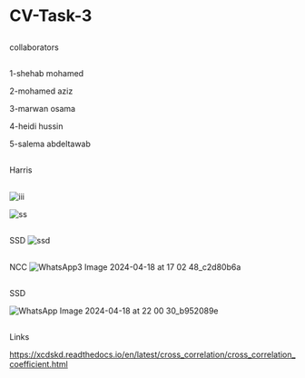 # CV-Task-3
##
collaborators
##
1-shehab mohamed 

2-mohamed aziz

3-marwan osama

4-heidi hussin

5-salema abdeltawab

##
Harris
##
![iii](https://github.com/Shehab-Hegab/CV-Task-3/assets/137138481/7de7da5b-a69f-45d7-bfe6-851fd79eac8e)


![ss](https://github.com/Shehab-Hegab/CV-Task-3/assets/137138481/580d750e-c56a-4f04-8361-78e00017ada4)


##
SSD 
![ssd](https://github.com/Shehab-Hegab/CV-Task-3/assets/137138481/f783f3d9-1675-4475-a3a9-1c654d0e18e3)

##
NCC
![WhatsApp3 Image 2024-04-18 at 17 02 48_c2d80b6a](https://github.com/Shehab-Hegab/CV-Task-3/assets/137138481/2f69a9a9-fc95-423d-b2ce-5b7ee602511f)


##
SSD 

![WhatsApp Image 2024-04-18 at 22 00 30_b952089e](https://github.com/sbme-tutorials/final_project-database_s23_icu16/assets/137138481/d99c4821-eb63-49ae-b113-01169d4316cd)



##
Links

https://xcdskd.readthedocs.io/en/latest/cross_correlation/cross_correlation_coefficient.html
